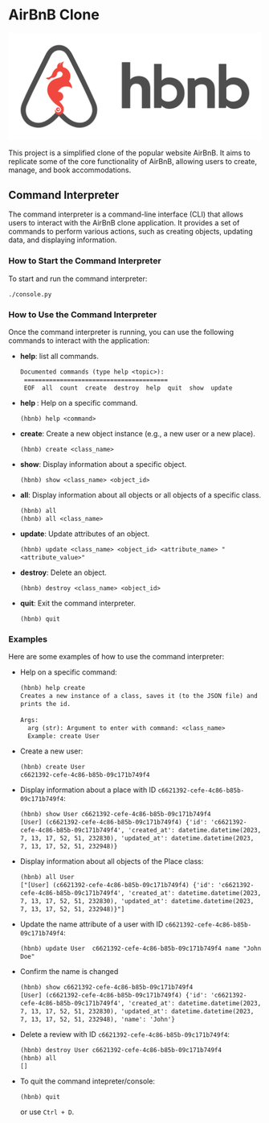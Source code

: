 # AirBnB Clone
![AirBnB Clone Screenshot](./airbnb_clone.png)

This project is a simplified clone of the popular website AirBnB. It aims to replicate some of the core functionality of AirBnB, allowing users to create, manage, and book accommodations.

## Command Interpreter
The command interpreter is a command-line interface (CLI) that allows users to interact with the AirBnB clone application. It provides a set of commands to perform various actions, such as creating objects, updating data, and displaying information.

### How to Start the Command Interpreter
To start and run the command interpreter:
   ```shell
   ./console.py
   ```

### How to Use the Command Interpreter
Once the command interpreter is running, you can use the following commands to interact with the application:

- **help**: list all commands.
   ```shell
   Documented commands (type help <topic>):
    ========================================
    EOF  all  count  create  destroy  help  quit  show  update
   ```
- **help <command>**: Help on a specific command.
   ```shell
   (hbnb) help <command>
   ```

- **create**: Create a new object instance (e.g., a new user or a new place).
   ```shell
   (hbnb) create <class_name>
   ```

- **show**: Display information about a specific object.
   ```shell
   (hbnb) show <class_name> <object_id>
   ```

- **all**: Display information about all objects or all objects of a specific class.
   ```shell
   (hbnb) all
   (hbnb) all <class_name>
   ```

- **update**: Update attributes of an object.
   ```shell
   (hbnb) update <class_name> <object_id> <attribute_name> "<attribute_value>"
   ```

- **destroy**: Delete an object.
   ```shell
   (hbnb) destroy <class_name> <object_id>
   ```

- **quit**: Exit the command interpreter.
   ```shell
   (hbnb) quit
   ```

### Examples
Here are some examples of how to use the command interpreter:
- Help on a specific command:
  ```shell
  (hbnb) help create
  Creates a new instance of a class, saves it (to the JSON file) and prints the id.
  
  Args:
    arg (str): Argument to enter with command: <class_name>
    Example: create User
  ```
- Create a new user:
  ```shell
  (hbnb) create User
  c6621392-cefe-4c86-b85b-09c171b749f4
  ```

- Display information about a place with ID `c6621392-cefe-4c86-b85b-09c171b749f4`:
  ```shell
  (hbnb) show User c6621392-cefe-4c86-b85b-09c171b749f4
  [User] (c6621392-cefe-4c86-b85b-09c171b749f4) {'id': 'c6621392-cefe-4c86-b85b-09c171b749f4', 'created_at': datetime.datetime(2023, 7, 13, 17, 52, 51, 232830), 'updated_at': datetime.datetime(2023, 7, 13, 17, 52, 51, 232948)}
  ```

- Display information about all objects of the Place class:
  ```shell
  (hbnb) all User
  ["[User] (c6621392-cefe-4c86-b85b-09c171b749f4) {'id': 'c6621392-cefe-4c86-b85b-09c171b749f4', 'created_at': datetime.datetime(2023, 7, 13, 17, 52, 51, 232830), 'updated_at': datetime.datetime(2023, 7, 13, 17, 52, 51, 232948)}"]
  ```

- Update the name attribute of a user with ID `c6621392-cefe-4c86-b85b-09c171b749f4`:
  ```shell
  (hbnb) update User  c6621392-cefe-4c86-b85b-09c171b749f4 name "John Doe"
  ```
  
- Confirm the name is changed
  ```shell
  (hbnb) show c6621392-cefe-4c86-b85b-09c171b749f4
  [User] (c6621392-cefe-4c86-b85b-09c171b749f4) {'id': 'c6621392-cefe-4c86-b85b-09c171b749f4', 'created_at': datetime.datetime(2023, 7, 13, 17, 52, 51, 232830), 'updated_at': datetime.datetime(2023, 7, 13, 17, 52, 51, 232948), 'name': 'John'}
  ```
- Delete a review with ID `c6621392-cefe-4c86-b85b-09c171b749f4`:
  ```shell
  (hbnb) destroy User c6621392-cefe-4c86-b85b-09c171b749f4
  (hbnb) all
  []
  ```
- To quit the command intepreter/console:
   ```shell
  (hbnb) quit
  ```
  or use `Ctrl + D`.